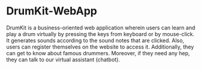 # DrumKit-WebApp

DrumKit is a business-oriented web application wherein users can learn and play a drum virtually by pressing the keys from keyboard or by mouse-click. 
It generates sounds according to the sound notes that are clicked.
Also, users can register themselves on the website to access it. 
Additionally, they can get to know about famous drummers. 
Moreover, if they need any hep, they can talk to our virtual assistant (chatbot).

